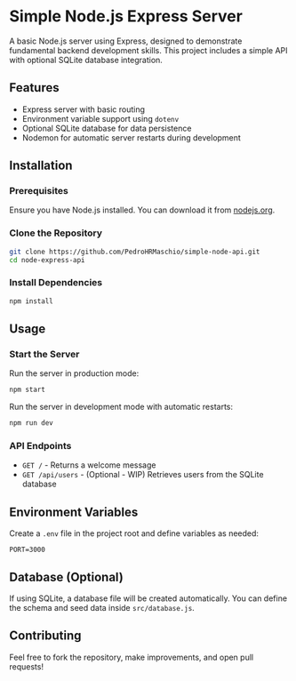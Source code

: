 # Simple Node.js Express Server

A basic Node.js server using Express, designed to demonstrate fundamental backend development skills. This project includes a simple API with optional SQLite database integration.

## Features
- Express server with basic routing
- Environment variable support using `dotenv`
- Optional SQLite database for data persistence
- Nodemon for automatic server restarts during development

## Installation

### Prerequisites
Ensure you have Node.js installed. You can download it from [nodejs.org](https://nodejs.org/).

### Clone the Repository
```sh
git clone https://github.com/PedroHRMaschio/simple-node-api.git
cd node-express-api
```

### Install Dependencies
```sh
npm install
```

## Usage

### Start the Server
Run the server in production mode:
```sh
npm start
```

Run the server in development mode with automatic restarts:
```sh
npm run dev
```

### API Endpoints
- `GET /` - Returns a welcome message
- `GET /api/users` - (Optional - WIP) Retrieves users from the SQLite database

## Environment Variables
Create a `.env` file in the project root and define variables as needed:
```
PORT=3000
```

## Database (Optional)
If using SQLite, a database file will be created automatically. You can define the schema and seed data inside `src/database.js`.

## Contributing
Feel free to fork the repository, make improvements, and open pull requests!
